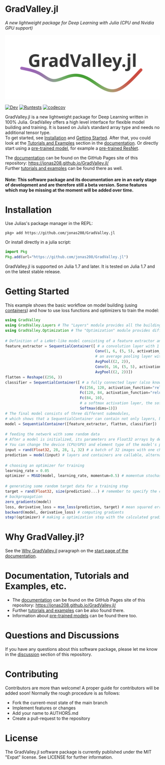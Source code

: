 # GradValley.jl
*A new lightweight package for Deep Learning with Julia (CPU and Nvidia GPU support)*

![My Image](logo.png)

[![Dev](https://img.shields.io/badge/docs-master-blue.svg)](https://jonas208.github.io/GradValley.jl/)
[![Runtests](https://github.com/jonas208/GradValley.jl/actions/workflows/Runtests.yml/badge.svg)](https://github.com/jonas208/GradValley.jl/actions/workflows/Runtests.yml)
[![codecov](https://codecov.io/github/jonas208/GradValley.jl/branch/main/graph/badge.svg?token=DJE8BZL8XR)](https://codecov.io/github/jonas208/GradValley.jl)

GradValley.jl is a new lightweight package for Deep Learning written in 100% Julia. GradValley offers a high level interface for flexible model building and training. It is based on Julia’s standard array type and needs no additional tensor type. <br> 
To get started, see [Installation](https://github.com/jonas208/GradValley.jl/blob/main/README.md#installation) and [Getting Started](https://github.com/jonas208/GradValley.jl/blob/main/README.md#getting-started). After that, you could look at the [Tutorials and Examples](https://jonas208.github.io/GradValley.jl/tutorials_and_examples/) section in the [documentation](https://jonas208.github.io/GradValley.jl/). Or directly start using a [pre-trained model](https://jonas208.github.io/GradValley.jl/(pre-trained)_models/), for example a [pre-trained ResNet](https://jonas208.github.io/GradValley.jl/(pre-trained)_models/#ResNet18/34/50/101/152-(Image-Classification)). 

The [documentation](https://jonas208.github.io/GradValley.jl/) can be found on the GitHub Pages site of this repository: https://jonas208.github.io/GradValley.jl/ 
<br> Further [tutorials and examples](https://jonas208.github.io/GradValley.jl/tutorials_and_examples/) can be found there as well.

#### Note: This software package and its documentation are in an early stage of development and are therefore still a beta version. Some features which may be missing at the moment will be added over time.

# Installation
Use Julias's package manager in the REPL:
```
pkg> add https://github.com/jonas208/GradValley.jl
```
Or install directly in a julia script:
```julia
import Pkg
Pkg.add(url="https://github.com/jonas208/GradValley.jl")
```
GradValley.jl is supported on Julia 1.7 and later. It is tested on Julia 1.7 and on the latest stable release.

# Getting Started
This example shows the basic workflow on model building (using [containers](https://jonas208.github.io/GradValley.jl/reference/#Containers)) and how to use loss functions and optimizers to train the model:
```julia
using GradValley
using GradValley.Layers # The "Layers" module provides all the building blocks for creating a model.
using GradValley.Optimization # The "Optimization" module provides different loss functions and optimizers.

# Definition of a LeNet-like model consisting of a feature extractor and a classifier
feature_extractor = SequentialContainer([ # a convolution layer with 1 in channel, 6 out channels, a 5*5 kernel and a relu activation
                                         Conv(1, 6, (5, 5), activation_function="relu"),
                                         # an average pooling layer with a 2*2 filter (when not specified, stride is automatically set to kernel size)
                                         AvgPool((2, 2)),
                                         Conv(6, 16, (5, 5), activation_function="relu"),
                                         AvgPool((2, 2))])
flatten = Reshape((256, ))
classifier = SequentialContainer([ # a fully connected layer (also known as dense or linear) with 256 in features, 120 out features and a relu activation
                                  Fc(256, 120, activation_function="relu"),
                                  Fc(120, 84, activation_function="relu"),
                                  Fc(84, 10),
                                  # a softmax activation layer, the softmax will be calculated along the first dimension (the features dimension)
                                  Softmax(dims=1)])
# The final model consists of three different submodules, 
# which shows that a SequentialContainer can contain not only layers, but also other SequentialContainers
model = SequentialContainer([feature_extractor, flatten, classifier])
                                  
# feeding the network with some random data
# After a model is initialized, its parameters are Float32 arrays by default. The input to the model must always be of the same element type as its parameters!
# You can change the device (CPU/GPU) and element type of the model's parameters with the function module_to_eltype_device!
input = rand(Float32, 28, 28, 1, 32) # a batch of 32 images with one channel and a size of 28*28 pixels
prediction = model(input) # layers and containers are callable, alternatively, you can call the forward function directly: forward(model, input)

# choosing an optimizer for training
learning_rate = 0.05
optimizer = MSGD(model, learning_rate, momentum=0.5) # momentum stochastic gradient decent with a momentum of 0.5

# generating some random target data for a training step
target = rand(Float32, size(prediction)...) # remember to specify the correct element type here as well
# backpropagation
zero_gradients(model)
loss, derivative_loss = mse_loss(prediction, target) # mean squared error
backward(model, derivative_loss) # computing gradients
step!(optimizer) # making a optimization step with the calculated gradients and the optimizer
```

# Why GradValley.jl?
See the [Why GradValley.il](https://jonas208.github.io/GradValley.jl/#Why-GradValley.jl) paragraph on the [start page of the documentation](https://jonas208.github.io/GradValley.jl/).

# Documentation, Tutorials and Examples, etc.
- The [documentation](https://jonas208.github.io/GradValley.jl/) can be found on the GitHub Pages site of this repository: https://jonas208.github.io/GradValley.jl/ <br>
- Further [tutorials and examples](https://jonas208.github.io/GradValley.jl/tutorials_and_examples/) can be also found there.
- Information about [pre-trained models](https://jonas208.github.io/GradValley.jl/(pre-trained)_models/) can be found there too.

# Questions and Discussions
If you have any questions about this software package, please let me know in the [discussion](https://github.com/jonas208/GradValley.jl/discussions) section of this repository.

# Contributing
Contributors are more than welcome! A proper guide for contributors will be added soon! Normally the rough procedure is as follows:
- Fork the current-most state of the main branch
- Implement features or changes
- Add your name to AUTHORS.md
- Create a pull-request to the repository

# License
The GradValley.jl software package is currently published under the MIT "Expat" license. See LICENSE for further information.
